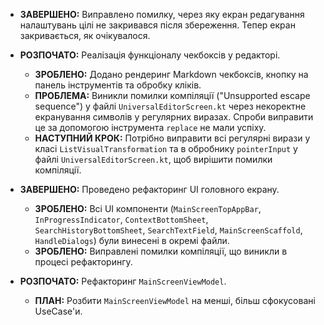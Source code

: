 - **ЗАВЕРШЕНО:** Виправлено помилку, через яку екран редагування налаштувань цілі не закривався після збереження. Тепер екран закривається, як очікувалося.

- **РОЗПОЧАТО:** Реалізація функціоналу чекбоксів у редакторі.
  - **ЗРОБЛЕНО:** Додано рендеринг Markdown чекбоксів, кнопку на панель інструментів та обробку кліків.
  - **ПРОБЛЕМА:** Виникли помилки компіляції ("Unsupported escape sequence") у файлі `UniversalEditorScreen.kt` через некоректне екранування символів у регулярних виразах. Спроби виправити це за допомогою інструмента `replace` не мали успіху.
  - **НАСТУПНИЙ КРОК:** Потрібно виправити всі регулярні вирази у класі `ListVisualTransformation` та в обробнику `pointerInput` у файлі `UniversalEditorScreen.kt`, щоб вирішити помилки компіляції.

- **ЗАВЕРШЕНО:** Проведено рефакторинг UI головного екрану.
  - **ЗРОБЛЕНО:** Всі UI компоненти (`MainScreenTopAppBar`, `InProgressIndicator`, `ContextBottomSheet`, `SearchHistoryBottomSheet`, `SearchTextField`, `MainScreenScaffold`, `HandleDialogs`) були винесені в окремі файли.
  - **ЗРОБЛЕНО:** Виправлені помилки компіляції, що виникли в процесі рефакторингу.

- **РОЗПОЧАТО:** Рефакторинг `MainScreenViewModel`.
  - **ПЛАН:** Розбити `MainScreenViewModel` на менші, більш сфокусовані UseCase'и.